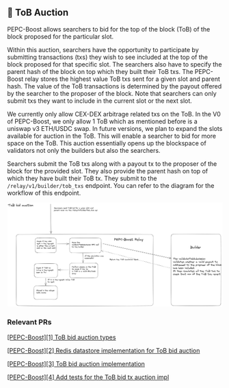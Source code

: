 ## 📝 ToB Auction

PEPC-Boost allows searchers to bid for the top of the block (ToB) of the block proposed for the particular slot.

Within this auction, searchers have the opportunity to participate by submitting transactions (txs) they wish to see included at the top of the block proposed for that specific slot. The searchers also have to specify the parent hash of the block on top which they built their ToB txs. The PEPC-Boost relay stores the highest value ToB txs sent for a given slot and parent hash. The value of the ToB transactions is determined by the payout offered by the searcher to the proposer of the block. Note that searchers can only submit txs they want to include in the current slot or the next slot.  

We currently only allow CEX-DEX arbitrage related txs on the ToB. In the V0 of PEPC-Boost, we only allow 1 ToB which as mentioned before is a uniswap v3 ETH/USDC swap. In future versions, we plan to expand the slots available for auction in the ToB. This will enable a searcher to bid for more space on the ToB. This auction essentially opens up the blockspace of validators not only the builders but also the searchers.

Searchers submit the ToB txs along with a payout tx to the proposer of the block for the provided slot. They also provide the parent hash on top of which they have built their ToB tx. They submit to the `/relay/v1/builder/tob_txs` endpoint. You can refer to the diagram for the workflow of this endpoint.

![TOB bid auction](https://raw.githubusercontent.com/bharath-123/pepc-boost-docs/main/diagrams/TOBAuctionFlow.png)


### Relevant PRs

[[PEPC-Boost][1] ToB bid auction types](https://github.com/bharath-123/pepc-boost-relay/pull/4)

[[PEPC-Boost][2] Redis datastore implementation for ToB bid auction](https://github.com/bharath-123/pepc-boost-relay/pull/5)

[[PEPC-Boost][3] ToB bid auction implementation](https://github.com/bharath-123/pepc-boost-relay/pull/6)

[[PEPC-Boost][4] Add tests for the ToB bid tx auction impl](https://github.com/bharath-123/pepc-boost-relay/pull/7)